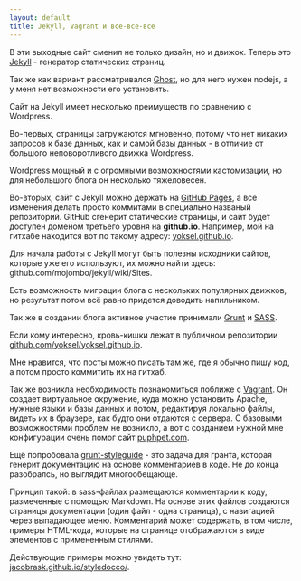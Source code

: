 ```yaml
---
layout: default
title: Jekyll, Vagrant и все-все-все
---
```


В эти выходные сайт сменил не только дизайн, но и движок. Теперь это <a href="http://jekyllrb.com/">Jekyll</a> - генератор статических страниц. <!-- more -->

Так же как вариант рассматривался <a href="https://ghost.org/">Ghost</a>, но для него нужен nodejs, а у меня нет возможности его установить. 

Сайт на Jekyll имеет несколько преимуществ по сравнению с Wordpress. 

Во-первых, страницы загружаются мгновенно, потому что нет никаких запросов к базе данных, как и самой базы данных - в отличие от большого неповоротливого движка Wordpress.

Wordpress мощный и с огромными возможностями кастомизации, но для небольшого блога он несколько тяжеловесен.

Во-вторых, сайт с Jekyll можно держать на <a href="http://pages.github.com/">GitHub Pages</a>, а все изменения делать просто коммитами в специально названый репозиторий. GitHub сгенерит статические страницы, и сайт будет доступен доменом третьего уровня на <strong>github.io</strong>. Например, мой на гитхабе находится вот по такому адресу: <a href="http://yoksel.github.io/">yoksel.github.io</a>.

Для начала работы с Jekyll могут быть полезны исходники сайтов, которые уже его используют, их можно найти здесь: <a hreg="https://github.com/mojombo/jekyll/wiki/Sites">github.com/mojombo/jekyll/wiki/Sites</a>.

Есть возможность миграции блога с нескольких популярных движков, но результат потом всё равно придется доводить напильником.

Так же в создании блога активное участие принимали <a href="gruntjs.com/">Grunt</a> и <a href="http://sass-lang.com/">SASS</a>.

Если кому интересно, кровь-кишки лежат в публичном репозитории <a href="https://github.com/yoksel/yoksel.github.io">github.com/yoksel/yoksel.github.io</a>.

Мне нравится, что посты можно писать там же, где я обычно пишу код, а потом просто коммитить их на гитхаб.

Так же возникла необходимость познакомиться поближе с <a href="http://www.vagrantup.com/">Vagrant</a>. Он создает виртуальное окружение, куда можно установить Apache, нужные языки и базы данных и потом, редактируя локально файлы, видеть их в браузере, как будто они отдаются с сервера. С базовыми возможностями проблем не возникло, а вот с созданием нужной мне конфигурации очень помог сайт <a href="https://puphpet.com/">puphpet.com</a>.

Ещё попробовала <a href="https://github.com/indieisaconcept/grunt-styleguide">grunt-styleguide</a> - это задача для гранта, которая генерит документацию на основе комментариев в коде. Не до конца разобралсь, но выглядит многообещающе.

Принцип такой: в sass-файлах размещаются комментарии к коду, размеченные с помощью Markdown. На основе этих файлов создаются страницы документации (один файл - одна страница), с навигацией через выпадающее меню. Комментарий может содержать, в том числе, примеры HTML-кода, которые на странице отображаются в виде элементов с примененным стилями.

Действующие примеры можно увидеть тут: <a href="http://jacobrask.github.io/styledocco/">jacobrask.github.io/styledocco/</a>.
